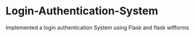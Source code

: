 # Login-Authentication-System
Implemented a login authentication System using Flask and flask wtfforms 
